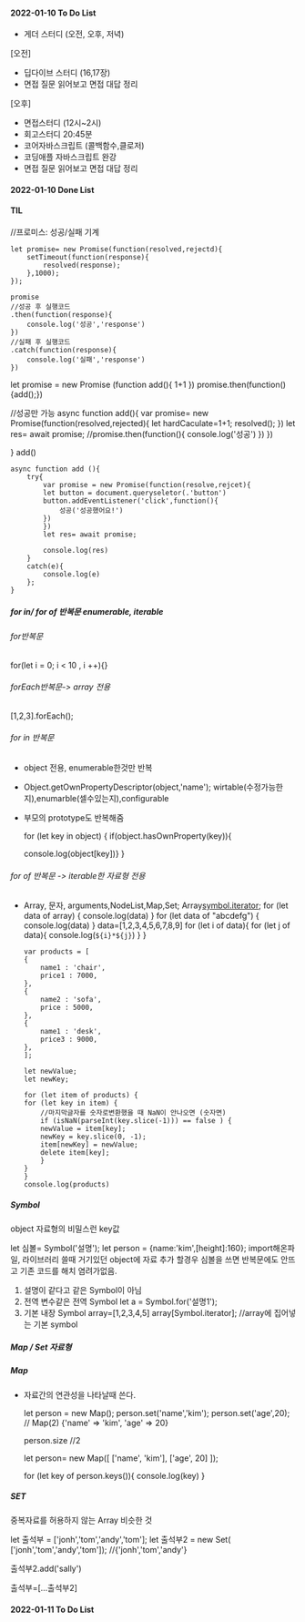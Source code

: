 #### 2022-01-10 To Do List

- 게더 스터디 (오전, 오후, 저녁)

[오전]

- 딥다이브 스터디 (16,17장)
- 면접 질문 읽어보고 면접 대답 정리

[오후]

- 면접스터디 (12시~2시)
- 회고스터디 20:45분
- 코어자바스크립트 (콜백함수,클로저)
- 코딩애플 자바스크립트 완강
- 면접 질문 읽어보고 면접 대답 정리

#### 2022-01-10 Done List

#### TIL

//프로미스: 성공/실패 기계

    let promise= new Promise(function(resolved,rejectd){
        setTimeout(function(response){
            resolved(response);
        },1000);
    });

    promise
    //성공 후 실행코드
    .then(function(response){
        console.log('성공','response')
    })
    //실패 후 실행코드
    .catch(function(response){
        console.log('실패','response')
    })

let promise = new Promise (function add(){
1+1
})
promise.then(function(){add();})

//성공만 가능
async function add(){
var promise= new Promise(function(resolved,rejected){
let hardCaculate=1+1;
resolved();
})
let res= await promise;
//promise.then(function(){
console.log('성공')
})
})

}
add()

    async function add (){
        try{
            var promise = new Promise(function(resolve,rejcet){
            let button = document.queryseletor(.'button')
            button.addEventListener('click',function(){
                성공('성공했어요!')
            })
            })
            let res= await promise;

            console.log(res)
        }
        catch(e){
            console.log(e)
        };
    }

##### for in/ for of 반복문 enumerable, iterable

###### for반복문

for(let i = 0; i < 10 , i ++){}

###### forEach반복문-> array 전용

[1,2,3].forEach();

###### for in 반복문

- object 전용, enumerable한것만 반복
- Object.getOwnPropertyDescriptor(object,'name');
  wirtable(수정가능한지),enumarble(셀수있는지),configurable
- 부모의 prototype도 반복해줌

  for (let key in object) {
  if(object.hasOwnProperty(key)){
  <!-- object.name;
        object['nema'] -->
  console.log(object[key])}
  }

###### for of 반복문 -> iterable한 자료형 전용

- Array, 문자, arguments,NodeList,Map,Set;
  Array[symbol.iterator]();
  for (let data of array) {
  console.log(data)
  }
  for (let data of "abcdefg") {
  console.log(data)
  }
  data=[1,2,3,4,5,6,7,8,9]
  for (let i of data){
  for (let j of data){
  console.log(`${i}*${j}`)
  }
  }

      var products = [
      {
          name1 : 'chair',
          price1 : 7000,
      },
      {
          name2 : 'sofa',
          price : 5000,
      },
      {
          name1 : 'desk',
          price3 : 9000,
      },
      ];

      let newValue;
      let newKey;

      for (let item of products) {
      for (let key in item) {
          //마지막글자를 숫자로변환했을 때 NaN이 안나오면 (숫자면)
          if (isNaN(parseInt(key.slice(-1))) == false ) {
          newValue = item[key];
          newKey = key.slice(0, -1);
          item[newKey] = newValue;
          delete item[key];
          }
      }
      }
      console.log(products)

##### Symbol

object 자료형의 비밀스런 key값

let 심볼= Symbol('설명');
let person = {name:'kim',[height]:160};
import해온파일, 라이브러리 쓸때 거기있던 object에 자료 추가 할경우
심볼을 쓰면 반복문에도 안뜨고 기존 코드를 해치 염려가없음.

1. 설명이 같다고 같은 Symbol이 아님
2. 전역 변수같은 전역 Symbol
   let a = Symbol.for('설명1');
3. 기본 내장 Symbol
   array=[1,2,3,4,5]
   array[Symbol.iterator]; //array에 집어넣는 기본 symbol

##### Map / Set 자료형

##### Map

- 자료간의 연관성을 나타날때 쓴다.

  let person = new Map();
  person.set('name','kim');
  person.set('age',20);
  // Map(2) {'name' => 'kim', 'age' => 20}

  person.size //2

  let person= new Map([
  ['name', 'kim'],
  ['age', 20]
  ]);

  for (let key of person.keys()){
  console.log(key)
  }

##### SET

중복자료를 허용하지 않는 Array 비슷한 것

let 출석부 = ['jonh','tom','andy','tom'];
let 출석부2 = new Set( ['jonh','tom','andy','tom']);
//{'jonh','tom','andy'}

출석부2.add('sally')

출석부=[...출석부2]

#### 2022-01-11 To Do List
